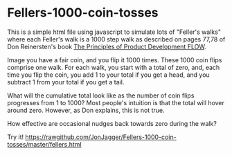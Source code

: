 Fellers-1000-coin-tosses
========================

This is a simple html file using javascript to simulate lots
of "Feller's walks" where each Feller's walk is a 1000 step walk
as described on pages 77,78 of Don Reinersten's book
<a href="http://jonjagger.blogspot.co.uk/2012/06/principles-of-product-development-flow.html">
The Principles of Product Development FLOW</a>.

Image you have a fair coin, and you flip it 1000 times.
These 1000 coin flips comprise one walk.
For each walk, you start with a total of zero, and, each time
you flip the coin, you add 1 to your total if you get a head,
and you subtract 1 from your total if you get a tail.

What will the cumulative total look like as the number of coin flips
progresses from 1 to 1000? Most people's intuition
is that the total will hover around zero. However, as Don explains,
this is not true. 

How effective are occasional nudges back towards zero during the walk?

Try it!
https://rawgithub.com/JonJagger/Fellers-1000-coin-tosses/master/fellers.html
